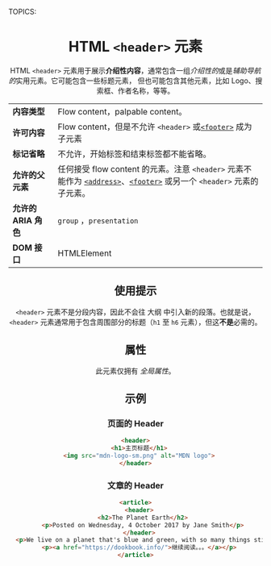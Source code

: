 TOPICS: <header>

# HTML `<header>` 元素

HTML `<header>` 元素用于展示**介绍性内容**，通常包含一组*介绍性的*或是*辅助导航的*实用元素。它可能包含一些标题元素，
但也可能包含其他元素，比如 Logo、搜索框、作者名称，等等。

|||
| -- | --|
| **内容类型** | Flow content，palpable content。|
| **许可内容** | Flow content，但是不允许 `<header>` 或[`<footer>`](/zh-hans/webfrontend/<footer>) 成为子元素 |
| **标记省略** | 不允许，开始标签和结束标签都不能省略。|
| **允许的父元素** | 任何接受 flow content 的元素。注意 `<header>` 元素不能作为 [`<address>`](/zh-hans/webfrontend/<address>)、[`<footer>`](/zh-hans/webfrontend/<footer>) 或另一个 `<header>` 元素的子元素。|
| **允许的 ARIA 角色** | `group` ，`presentation` |
| **DOM 接口** | HTMLElement |

## 使用提示

`<header>` 元素不是分段内容，因此不会往 大纲 中引入新的段落。也就是说，`<header>` 元素通常用于包含周围部分的标题（`h1` 至 `h6` 元素），但这**不是**必需的。

## 属性

此元素仅拥有 *全局属性*。

## 示例

### 页面的 Header

```html
<header>
  <h1>主页标题</h1>
  <img src="mdn-logo-sm.png" alt="MDN logo">
</header>
```

### 文章的 Header

```html
<article>
  <header>
    <h2>The Planet Earth</h2>
    <p>Posted on Wednesday, 4 October 2017 by Jane Smith</p>
  </header>
  <p>We live on a planet that's blue and green, with so many things still unseen.</p>
  <p><a href="https://dookbook.info/">继续阅读。。。</a></p>
</article>
```
